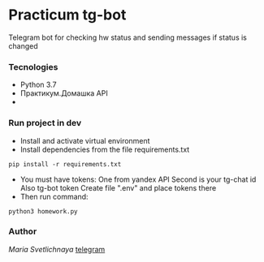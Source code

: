 # Practicum tg-bot
Telegram bot for checking hw status and sending messages if status is changed

### Tecnologies
- Python 3.7
- Практикум.Домашка API
- 
### Run project in dev
- Install and activate virtual environment
- Install dependencies from the file requirements.txt
```
pip install -r requirements.txt
``` 
- You must have tokens:
 One from yandex API
 Second is your tg-chat id
 Also tg-bot token
 Create file ".env" and place tokens there
- Then run command:
```
python3 homework.py 
```

### Author
*Maria Svetlichnaya*
[telegram](https://t.me/msvetlichnaya)